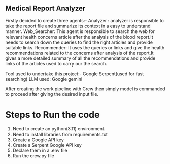 ## Medical Report Analyzer ##

Firstly decided to create three agents:-
Analyzer : analyzer is responsible to take the report file and summarize its context in a easy to understand manner.
Web_Searcher: This agent is responsible to search the web for relevant health concerns article after the analysis of the blood report.It needs to search down the queries to find the right articles and provide suitable links.
Recommender: It uses the queries or links and give the health recommendations related to the concerns after analysis of the report.It gives a more detailed summary of all the recommendations and provide links of the articles used to carry our the search.

Tool used to undertake this project:- Google Serpent(used for fast searching)
LLM used: Google gemini

After creating the work pipeline with Crew then simply model is commanded to proceed after giving the desired input file.

# Steps to Run the code
1. Need to create an python(3.11) environment.
2. Need to install libraries from requirements.txt
3. Create a Google API key
4. Create a Serpent Google API key
5. Declare them in a .env file
6. Run the crew.py file 